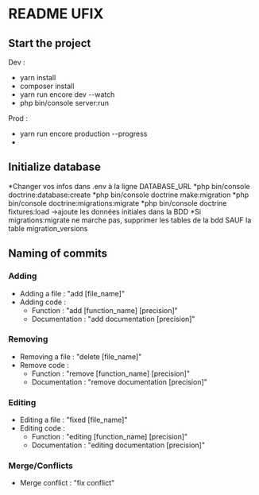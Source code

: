 # README UFIX

## Start the project
Dev :
* yarn install
* composer install
* yarn run encore dev --watch
* php bin/console server:run

Prod :
* yarn run encore production --progress
* 

## Initialize database
*Changer vos infos dans .env à la ligne DATABASE_URL
*php bin/console doctrine:database:create
*php bin/console doctrine make:migration
*php bin/console doctrine:migrations:migrate
*php bin/console doctrine fixtures:load
    ->ajoute les données initiales dans la BDD
*Si migrations:migrate ne marche pas, supprimer les tables de la bdd SAUF la table migration_versions

## Naming of commits 

### Adding
* Adding a file : "add [file_name]"
* Adding code : 
    * Function : "add [function_name] [precision]"
    * Documentation : "add documentation [precision]" 

### Removing
* Removing a file : "delete [file_name]"
* Remove code : 
    * Function : "remove [function_name] [precision]"
    * Documentation : "remove documentation [precision]" 

### Editing
* Editing a file : "fixed [file_name]"
* Editing code : 
    * Function : "editing [function_name] [precision]"
    * Documentation : "editing documentation [precision]" 

### Merge/Conflicts
* Merge conflict : "fix conflict"
